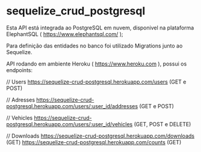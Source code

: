 # sequelize_crud_postgresql

Esta API está integrada ao PostgreSQL em nuvem, disponivel na plataforma ElephantSQL ( https://www.elephantsql.com/ );

Para definição das entidades no banco foi utilizado Migrations junto ao Sequelize.

API rodando em ambiente Heroku ( https://www.heroku.com ), possui os endpoints:

// Users
https://sequelize-crud-postgresql.herokuapp.com/users (GET e POST)

// Adresses
https://sequelize-crud-postgresql.herokuapp.com/users/:user_id/addresses (GET e POST)

// Vehicles
https://sequelize-crud-postgresql.herokuapp.com/users/:user_id/vehicles (GET, POST e DELETE)

// Downloads
https://sequelize-crud-postgresql.herokuapp.com/downloads (GET)
https://sequelize-crud-postgresql.herokuapp.com/counts (GET)
